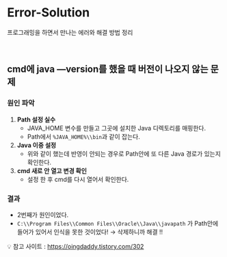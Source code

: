 # Error-Solution
프로그래밍을 하면서 만나는 에러와 해결 방법 정리

<br>

## cmd에 java —version를 했을 때 버전이 나오지 않는 문제

### 원인 파악

1. **Path 설정 실수**
   - JAVA_HOME 변수를 만들고 그곳에 설치한 Java 디렉토리를 매핑한다.
   - Path에서 `%JAVA_HOME%\\bin`과 같이 잡는다.
2. **Java 이중 설정**
   - 위와 같이 했는데 반영이 안되는 경우로 Path안에 또 다른 Java 경로가 있는지 확인한다.
3. **cmd 새로 안 열고 변경 확인**
   - 설정 한 후 cmd를 다시 열어서 확인한다.

### 결과

- 2번째가 원인이었다.
- `C:\\Program Files\\Common Files\\Oracle\\Java\\javapath` 가 Path안에 들어가 있어서 인식을 못한 것이었다! → 삭제하니까 해결 !!

:bulb: 참고 사이트 : https://oingdaddy.tistory.com/302